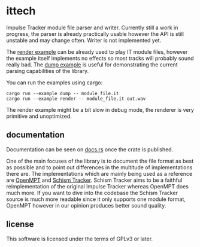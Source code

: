 ittech
======

Impulse Tracker module file parser and writer. Currently still a work in
progress, the parser is already practically usable however the API is still
unstable and may change often. Writer is not implemented yet.

The [render example] can be already used to play IT module files, however the
example itself implements no effects so most tracks will probably sound really
bad.  The [dump example] is useful for demonstrating the current parsing
capabilities of the library.

[render example]: https://github.com/ametisf/ittech/blob/main/examples/render.rs
[dump example]: https://github.com/ametisf/ittech/blob/main/examples/dump.rs

You can run the examples using cargo:

```shell
cargo run --example dump -- module_file.it
cargo run --example render -- module_file.it out.wav
```

The render example might be a bit slow in debug mode, the renderer is very
primitive and unoptimized.


documentation
-------------

Documentation can be seen on [docs.rs] once the crate is published.

[docs.rs]: https://docs.rs/ittech


One of the main focuses of the library is to document the file format as best
as possible and to point out differences in the multitude of implementations
there are. The implementations which are mainly being used as a reference are
[OpenMPT] and [Schism Tracker]. Schism Tracker aims to be a faithful
reimplementation of the original Impulse Tracker whereas OpenMPT does much
more. If you want to dive into the codebase the Schism Tracker source is much
more readable since it only supports one module format, OpenMPT however in our
opinion produces better sound quality.

[OpenMPT]: https://github.com/OpenMPT/openmpt
[Schism Tracker]: https://github.com/schismtracker/schismtracker


license
-------

This software is licensed under the terms of GPLv3 or later.
